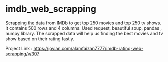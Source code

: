 # imdb_web_scrapping
Scrapping the data from IMDb to get top 250 movies and top 250 tv shows. It contains 500 rows and 4 columns.
Used request, beautiful soup, pandas , numpy library.
The scrapped data will help us finding the best movies and tv show based on their rating fastly.

Project Link : https://jovian.com/alamfaizan7777/imdb-rating-web-scrapping/v/307
